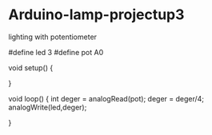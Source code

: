 # Arduino-lamp-projectup3
lighting with potentiometer




#define led 3
#define pot A0

void setup() {


}

void loop() {
  int deger = analogRead(pot);
  deger = deger/4;
  analogWrite(led,deger); 


}
